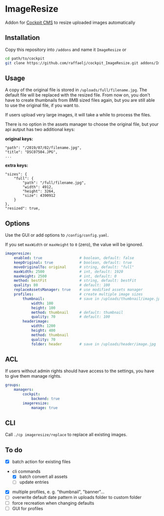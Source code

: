 # ImageResize

Addon for [Cockpit CMS][1] to resize uploaded images automatically

## Installation

Copy this repository into `/addons` and name it `ImageResize` or

```bash
cd path/to/cockpit
git clone https://github.com/raffaelj/cockpit_ImageResize.git addons/ImageResize
```

## Usage

A copy of the original file is stored in `/uploads/full/filename.jpg`. The default file will be replaced with the resized file. From now on, you don't have to create thumbnails from 8MB sized files again, but you are still able to use the original file, if you want to.

If users upload very large images, it will take a while to process the files.

There is no option in the assets manager to choose the original file, but your api autput has two additional keys:

**original keys:**

```
"path": "/2019/07/02/filename.jpg",
"title": "DSC07504.JPG",
...
```

**extra keys:**

```
"sizes": {
    "full": {
        "path": "/full/filename.jpg",
        "width": 4912,
        "height": 3264,
        "size": 4390912
    }
},
"resized": true,
```

## Options

Use the GUI or add options to `/config/config.yaml`.

If you set `maxWidth` or `maxHeight` to `0` (zero), the value will be ignored.

```yaml
imageresize:
    enabled: true                 # boolean, default: false
    keepOriginal: true            # boolean, default: true
    moveOriginalTo: original      # string, default: "full"
    maxWidth: 2500                # int, default: 1920
    maxHeight: 2500               # int, default: 0
    method: bestFit               # string, default: bestFit
    quality: 80                   # default: 100
    replaceAssetsManager: true    # use modified assets manager
    profiles:                     # create multiple image sizes
        thumbnail:                # save in /uploads/thumbnail/image.jpg
            width: 100
            height: 100
            method: thumbnail     # default: thumbnail
            quality: 70           # default: 100
        headerimage:
            width: 1200
            height: 400
            method: thumbnail
            quality: 70
            folder: header        # save in /uploads/header/image.jpg
```

## ACL

If users without admin rights should have access to the settings, you have to give them manage rights.

```yaml
groups:
    managers:
        cockpit:
            backend: true
        imageresize:
            manage: true
```

## CLI

Call `./cp imageresize/replace` to replace all existing images.

## To do

* [x] batch action for existing files
* cli commands
  * [x] batch convert all assets
  * [ ] update entries
* [x] multiple profiles, e. g. "thumbnail", "banner"...
* [ ] overwrite default date pattern in uploads folder to custom folder
* [ ] force recreation when changing defaults
* [ ] GUI for profiles

[1]: https://github.com/agentejo/cockpit/
